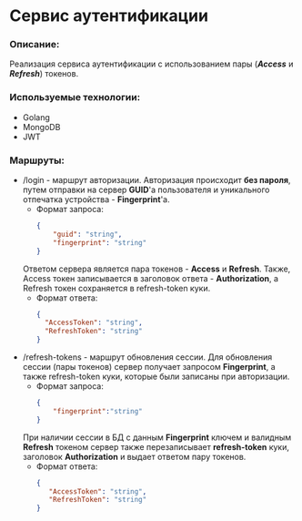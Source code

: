 # Сервис аутентификации
### Описание:
Реализация сервиса аутентификации с использованием пары (***Access*** и ***Refresh***) токенов.  

### Используемые технологии:
- Golang
- MongoDB
- JWT

### Маршруты:
- /login - маршрут авторизации. Авторизация происходит **без пароля**, путем отправки на сервер **GUID**'а пользователя и уникального отпечатка устройства - **Fingerprint**'a. 
    - Формат запроса:
        ```json
        {
            "guid": "string",
            "fingerprint": "string"
        }
        ```
    Ответом сервера является пара токенов - **Access** и **Refresh**. Также, Access токен записывается в заголовок ответа - **Authorization**, а Refresh токен сохраняется в refresh-token куки.
    - Формат ответа:
        ``` json
        {
          "AccessToken": "string",
          "RefreshToken": "string"
        }
        ```
- /refresh-tokens - маршрут обновления сессии. Для обновления сессии (пары токенов) сервер получает запросом **Fingerprint**, а также refresh-token куки, которые были записаны при авторизации.
  - Формат запроса:
    ```json
    {
        "fingerprint":"string"
    }
    ```
  При наличии сессии в БД с данным **Fingerprint** ключем и валидным **Refresh** токеном сервер также перезаписывает **refresh-token** куки, заголовок **Authorization** и выдает ответом пару токенов.
   - Формат ответа:
      ```json
      {
         "AccessToken": "string",
         "RefreshToken": "string"
      }
      ```
    


